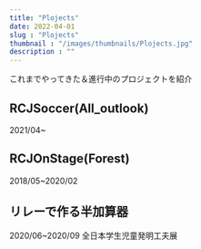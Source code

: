 ```yaml
---
title: "Plojects"
date: 2022-04-01
slug : "Plojects"
thumbnail : "/images/thumbnails/Plojects.jpg"
description : ""
---
```


これまでやってきた＆進行中のプロジェクトを紹介

## RCJSoccer(All_outlook)

2021/04~

## RCJOnStage(Forest)

2018/05~2020/02

## リレーで作る半加算器

2020/06~2020/09
全日本学生児童発明工夫展